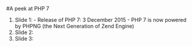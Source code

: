 #A peek at PHP 7

1. Slide 1:
		- Release of PHP 7: 3 December 2015
		- PHP 7 is now powered by PHPNG (the Next Generation of Zend Engine)
2. Slide 2:
3. Slide 3:

